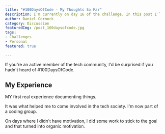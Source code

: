 ```yaml
---
title: "#100DaysOfCode - My Thoughts So Far"
description: I'm currently on day 16 of the challenge. In this post I'll talk about what I've learned & how I've found it.
author: Daniel Cornock
category: Discussion
featuredImg: /post_100daysofcode.jpg
tags:
- Challenges
- Personal
featured: true

---
```


If you're an active member of the tech community, I'd be surprised if you hadn't heard of #100DaysOfCode.

## My Experience
MY first real experience documenting things.

It was what helped me to come involved in the tech society. I'm now part of a coding group.

On days where I didn't have motivation, I did some work to stick to the goal and that turned into organic motivation.